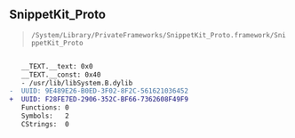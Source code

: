## SnippetKit_Proto

> `/System/Library/PrivateFrameworks/SnippetKit_Proto.framework/SnippetKit_Proto`

```diff

   __TEXT.__text: 0x0
   __TEXT.__const: 0x40
   - /usr/lib/libSystem.B.dylib
-  UUID: 9E489E26-B0ED-3F02-8F2C-561621036452
+  UUID: F28FE7ED-2906-352C-BF66-7362608F49F9
   Functions: 0
   Symbols:   2
   CStrings:  0

```
